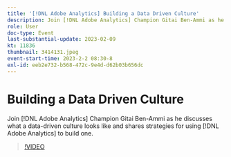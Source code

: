 ```yaml
---
title: '[!DNL Adobe Analytics] Building a Data Driven Culture'
description: Join [!DNL Adobe Analytics] Champion Gitai Ben-Ammi as he discusses what a data-driven culture looks like and shares strategies for using [!DNL Adobe Analytics] to build one.
role: User
doc-type: Event
last-substantial-update: 2023-02-09
kt: 11836
thumbnail: 3414131.jpeg
event-start-time: 2023-2-2 08:30-8
exl-id: eeb2e732-b568-472c-9e4d-d62b03b656dc
---
```

# Building a Data Driven Culture

Join [!DNL Adobe Analytics] Champion Gitai Ben-Ammi as he discusses what a data-driven culture looks like and shares strategies for using [!DNL Adobe Analytics] to build one.

>[!VIDEO](https://video.tv.adobe.com/v/3414131/?quality=12&learn=on)
